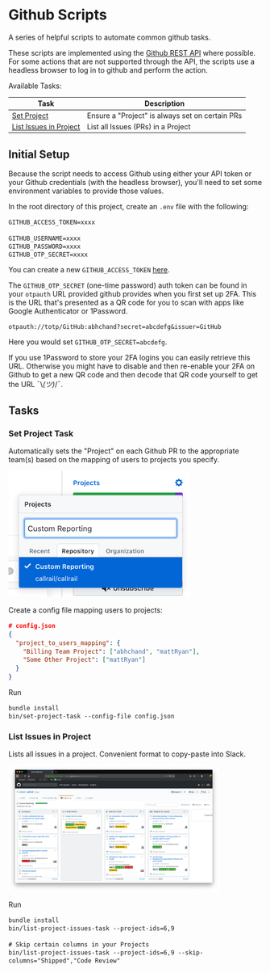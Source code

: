 # Github Scripts

A series of helpful scripts to automate common github tasks.

These scripts are implemented using the [Github REST API](https://developer.github.com/v3/) where possible. For some actions that are not supported through the API, the scripts use a headless browser to log in to github and perform the action.

Available Tasks:

| Task | Description |
| ------------- | ------------- |
| [Set Project](#task-set-project) | Ensure a "Project" is always set on certain PRs |
| [List Issues in Project](#task-list-project-issues) | List all Issues (PRs) in a Project |

## Initial Setup

Because the script needs to access Github using either your API token or your Github credentials (with the headless browser), you'll need to set some environment variables to provide those values.

In the root directory of this project, create an `.env` file with the following:

```
GITHUB_ACCESS_TOKEN=xxxx

GITHUB_USERNAME=xxxx
GITHUB_PASSWORD=xxxx
GITHUB_OTP_SECRET=xxxx
```

You can create a new `GITHUB_ACCESS_TOKEN` [here](https://github.com/settings/tokens).

The `GITHUB_OTP_SECRET` (one-time password) auth token can be found in your `otpauth` URL provided
github provides when you first set up 2FA. This is the URL that's presented as a QR
code for you to scan with apps like Google Authenticator or 1Password.

```
otpauth://totp/GitHub:abhchand?secret=abcdefg&issuer=GitHub
```

Here you would set `GITHUB_OTP_SECRET=abcdefg`.

If you use 1Password to store your 2FA logins you can easily retrieve this URL.
Otherwise you might have to disable and then re-enable your 2FA on Github
to get a new QR code and then decode that QR code yourself to get the URL ¯\\_(ツ)_/¯.

## Tasks

### <a name="task-set-project"></a> Set Project Task

Automatically sets the "Project" on each Github PR to the appropriate team(s) based on the mapping of users to projects you specify.

<p>
  <img src="meta/project-menu.png" height="250" />
</p>

Create a config file mapping users to projects:

```json
# config.json
{
  "project_to_users_mapping": {
    "Billing Team Project": ["abhchand", "mattRyan"],
    "Some Other Project": ["mattRyan"]
  }
}
```

Run

```
bundle install
bin/set-project-task --config-file config.json
```

### <a name="task-list-project-issues"></a> List Issues in Project

Lists all issues in a project. Convenient format to copy-paste into Slack.

<p>
  <img src="meta/project-board.png" height="250" />
</p>


Run

```
bundle install
bin/list-project-issues-task --project-ids=6,9

# Skip certain columns in your Projects
bin/list-project-issues-task --project-ids=6,9 --skip-columns="Shipped","Code Review"
```
